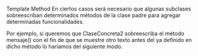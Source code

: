 Template Method
  En ciertos casos será necesario que algunas subclases sobreescriban determinados métodos de la clase padre para agregar determinadas funcionalidades.

  Por ejemplo, si queremos que ClaseConcreta2 sobreescriba el método mensaje() con el fin de que se muestre otro texto antes del ya definido en dicho método lo haríamos del siguiente modo.


